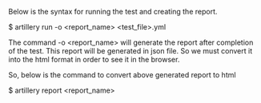 Below is the syntax for running the test and creating the report.

$ artillery run -o <report_name> <test_file>.yml

The command -o <report_name> will generate the report after completion of the test.
This report will be generated in json file.
So we must convert it into the html format in order to see it in the browser.

So, below is the command to convert above generated report to html

$ artillery report <report_name>

